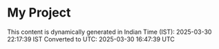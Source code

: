 # My Project

This content is dynamically generated in Indian Time (IST): 2025-03-30 22:17:39 IST
Converted to UTC: 2025-03-30 16:47:39 UTC

